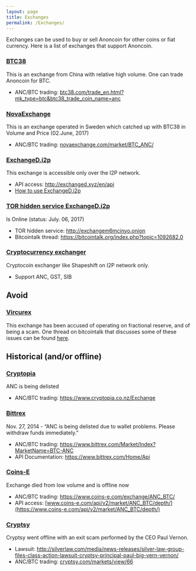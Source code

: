 ```yaml
---
layout: page
title: Exchanges
permalink: /Exchanges/
---
```


Exchanges can be used to buy or sell Anoncoin for other coins or fiat currency. Here is a list of exchanges that support Anoncoin.

### [BTC38](http://www.btc38.com)

This is an exchange from China with relative high volume. One can trade Anoncoin for BTC.

-   ANC/BTC trading: [btc38.com/trade_en.html?mk_type=btc&btc38_trade_coin_name=anc](http://www.btc38.com/trade_en.html?mk_type=btc&btc38_trade_coin_name=anc)

### [NovaExchange](https://novaexchange.com/)

This is an exchange operated in Sweden which catched up with BTC38 in Volume and Price (02.June, 2017)

-   ANC/BTC trading: [novaexchange.com/market/BTC_ANC/](https://novaexchange.com/market/BTC_ANC/)

### [ExchangeD.i2p](http://exchanged.i2p/)

This exchange is accessible only over the I2P network.

-   API access: [<http://exchanged.xyz/en/api>](http://exchanged.xyz/en/api)
-   [How to use ExchangeD.i2p](/How_to_use_ExchangeD.i2p "wikilink")

### [TOR hidden service ExchangeD.i2p](http://i2pexb2jcflvix52.onion/)

Is Online (status: July. 06, 2017)

-   TOR hidden service: <http://exchangem6mcinyo.onion>
-   Bitcointalk thread: <https://bitcointalk.org/index.php?topic=1092682.0>

### [Cryptocurrency exchanger](http://n33uthzyqsbozl2qh5zii2bq2nnvbz6g6c4ew3mwp6uukk6u7wva.b32.i2p/)

Cryptocoin exchanger like Shapeshift on I2P network only.

-   Support ANC, GST, SIB

Avoid
-----

### [Vircurex](https://vircurex.com/)

This exchange has been accused of operating on fractional reserve, and of being a scam. One thread on bitcointalk that discusses some of these issues can be found [here](https://bitcointalk.org/index.php?topic=569037.0).

Historical (and/or offline)
---------------------------

### [Cryptopia](https://www.cryptopia.co.nz)

ANC is being delisted

-   ANC/BTC trading: [<https://www.cryptopia.co.nz/Exchange>](https://www.cryptopia.co.nz/Exchange)

### [Bittrex](https://www.bittrex.com/)

Nov. 27, 2014 - “ANC is being delisted due to wallet problems. Please withdraw funds immediately.”

-   ANC/BTC trading: [<https://www.bittrex.com/Market/Index?MarketName=BTC-ANC>](https://www.bittrex.com/Market/Index?MarketName=BTC-ANC)
-   API Documentation: [<https://www.bittrex.com/Home/Api>](https://www.bittrex.com/Home/Api)

### [Coins-E](https://www.coins-e.com)

Exchange died from low volume and is offline now

-   ANC/BTC trading: [<https://www.coins-e.com/exchange/ANC_BTC/>](https://www.coins-e.com/exchange/ANC_BTC/)
-   API access: [www.coins-e.com/api/v2/market/ANC_BTC/depth/](https://www.coins-e.com/api/v2/market/ANC_BTC/depth/)

### [Cryptsy](https://www.cryptsy.com)

Cryptsy went offline with an exit scam performed by the CEO Paul Vernon.

-   Lawsuit: [<http://silverlaw.com/media/news-releases/silver-law-group-files-class-action-lawsuit-cryptsy-principal-paul-big-vern-vernon/>](http://silverlaw.com/media/news-releases/silver-law-group-files-class-action-lawsuit-cryptsy-principal-paul-big-vern-vernon/)
-   ANC/BTC trading: [cryptsy.com/markets/view/66](https://www.cryptsy.com/markets/view/66)